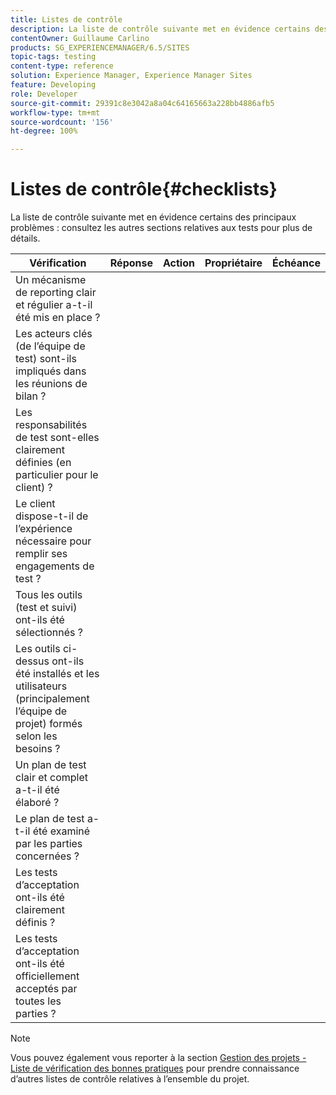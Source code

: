 ```yaml
---
title: Listes de contrôle
description: La liste de contrôle suivante met en évidence certains des principaux problèmes de test.
contentOwner: Guillaume Carlino
products: SG_EXPERIENCEMANAGER/6.5/SITES
topic-tags: testing
content-type: reference
solution: Experience Manager, Experience Manager Sites
feature: Developing
role: Developer
source-git-commit: 29391c8e3042a8a04c64165663a228bb4886afb5
workflow-type: tm+mt
source-wordcount: '156'
ht-degree: 100%

---
```


# Listes de contrôle{#checklists}

La liste de contrôle suivante met en évidence certains des principaux problèmes : consultez les autres sections relatives aux tests pour plus de détails.

| Vérification | Réponse | Action | Propriétaire | Échéance |
|---|---|---|---|---|
| Un mécanisme de reporting clair et régulier a-t-il été mis en place ? |  |  |  |  |
| Les acteurs clés (de l’équipe de test) sont-ils impliqués dans les réunions de bilan ? |  |  |  |  |
| Les responsabilités de test sont-elles clairement définies (en particulier pour le client) ? |  |  |  |  |
| Le client dispose-t-il de l’expérience nécessaire pour remplir ses engagements de test ? |  |  |  |  |
| Tous les outils (test et suivi) ont-ils été sélectionnés ? |  |  |  |  |
| Les outils ci-dessus ont-ils été installés et les utilisateurs (principalement l’équipe de projet) formés selon les besoins ? |  |  |  |  |
| Un plan de test clair et complet a-t-il été élaboré ? |  |  |  |  |
| Le plan de test a-t-il été examiné par les parties concernées ? |  |  |  |  |
| Les tests d’acceptation ont-ils été clairement définis ? |  |  |  |  |
| Les tests d’acceptation ont-ils été officiellement acceptés par toutes les parties ? |  |  |  |  |

>[!NOTE]
>
>Vous pouvez également vous reporter à la section [Gestion des projets - Liste de vérification des bonnes pratiques](/help/managing/best-practices.md) pour prendre connaissance d’autres listes de contrôle relatives à l’ensemble du projet.
